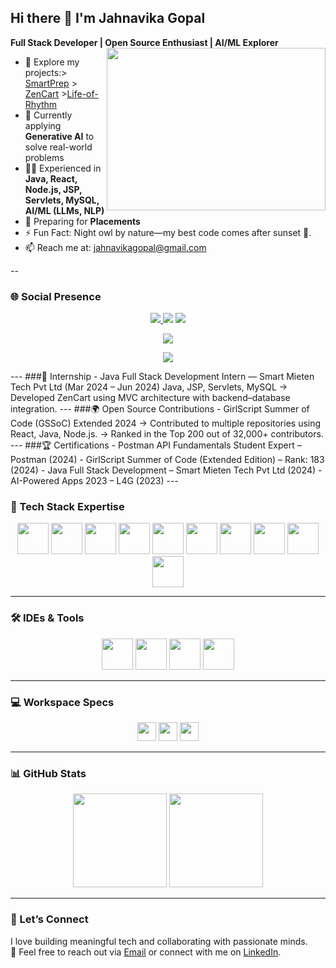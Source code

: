 ## Hi there 👋 I'm Jahnavika Gopal  

**Full Stack Developer | Open Source Enthusiast | AI/ML Explorer**  
<img align="right" width="350" height="260" src="https://i.pinimg.com/originals/47/f0/34/47f0342cec72b800463bf003eac1257e.gif">

- 🔭 Explore my projects:> [SmartPrep](https://github.com/JahnavikaGopalbvrith/SmartPrep-Adaptive-Learning-with-LLM-Natural-Language-Processing) > [ZenCart](https://github.com/JahnavikaGopalbvrith/ZenCart-a-gift-shopping-website)  >[Life-of-Rhythm](https://github.com/JahnavikaGopalbvrith/Life-of-Rhythms)
- 🌱 Currently applying **Generative AI** to solve real-world problems  
- 👩‍💻 Experienced in **Java, React, Node.js, JSP, Servlets, MySQL, AI/ML (LLMs, NLP)**  
- 🎯 Preparing for **Placements**  
- ⚡ Fun Fact:  Night owl by nature—my best code comes after sunset 🌙.
- 📫 Reach me at: [jahnavikagopal@gmail.com](mailto:jahnavikagopal@gmail.com)  



--
### 🌐 Social Presence  
<p align="center">
  <a href="https://www.linkedin.com/in/jahnavika-gopal-600576259/">
    <img src="https://img.shields.io/badge/LinkedIn-Jahnavika%20Gopal-0077B5?style=for-the-badge&logo=linkedin&logoColor=white"/>
  </a>
  <img src="https://img.shields.io/badge/Followers-833-blue?style=for-the-badge&logo=linkedin&logoColor=white"/>
  <img src="https://img.shields.io/badge/Connections-500%2B-blue?style=for-the-badge&logo=linkedin&logoColor=white"/>
</p>

<p align="center">
  <a href="https://leetcode.com/u/Jahnavika-09/">
    <img src="https://img.shields.io/badge/LeetCode-Jahnavika-FFA116?style=for-the-badge&logo=leetcode&logoColor=white"/>
</a>
</p>
<p align="center">
  <a href="https://leetcode.com/u/Jahnavika-09/">
    <img src="https://leetcard.jacoblin.cool/Jahnavika-09?ext=contest&theme=dark" />
  </a>
</p>
---
###💼 Internship - 
Java Full Stack Development Intern — Smart Mieten Tech Pvt Ltd (Mar 2024 – Jun 2024) Java, JSP, Servlets, MySQL → Developed ZenCart using MVC architecture with backend–database integration.
---
###🌍 Open Source Contributions -
GirlScript Summer of Code (GSSoC) Extended 2024 → Contributed to multiple repositories using React, Java, Node.js. → Ranked in the Top 200 out of 32,000+ contributors. 
---
###🏆 Certifications - 
Postman API Fundamentals Student Expert – Postman (2024) - GirlScript Summer of Code (Extended Edition) – Rank: 183 (2024) - Java Full Stack Development – Smart Mieten Tech Pvt Ltd (2024) - AI-Powered Apps 2023 – L4G (2023)
---


### 🚀 Tech Stack Expertise  
<p align="center">
  <img height="50" src="https://img.icons8.com/color/48/python.png"/>
  <img height="50" src="https://img.icons8.com/color/48/java-coffee-cup-logo.png"/>
  <img height="50" src="https://img.icons8.com/color/48/c-plus-plus-logo.png"/>
  <img height="50" src="https://img.icons8.com/color/48/html-5.png"/>
  <img height="50" src="https://img.icons8.com/color/48/css3.png"/>
  <img height="50" src="https://img.icons8.com/color/48/javascript.png"/>
  <img height="50" src="https://img.icons8.com/color/48/react-native.png"/>
  <img height="50" src="https://img.icons8.com/color/48/nodejs.png"/>
  <img height="50" src="https://img.icons8.com/color/48/spring-logo.png"/>
  <img height="50" src="https://img.icons8.com/color/48/mysql-logo.png"/>

</p>

---

### 🛠️ IDEs & Tools  
<p align="center">
  <img height="50" src="https://img.icons8.com/color/48/visual-studio-code-2019.png"/>
  <img height="50" src="https://img.icons8.com/officel/480/java-eclipse.png"/>
  <img height="50" src="https://img.icons8.com/color/48/git.png"/>
  <img height="50" src="https://img.icons8.com/color/48/github.png"/>

</p>

---

### 💻 Workspace Specs  
<p align="center">
  <img height="30" src="https://img.shields.io/badge/Windows-10/11-0078D6?style=for-the-badge&logo=windows&logoColor=white"/>
  <img height="30" src="https://img.shields.io/badge/AMD-Ryzen_5_4600H-ED1C24?style=for-the-badge&logo=amd&logoColor=white"/>
  <img height="30" src="https://img.shields.io/badge/NVIDIA-GTX1650-76B900?style=for-the-badge&logo=nvidia&logoColor=white"/>
</p>

---

### 📊 GitHub Stats  
<p align="center">
  <img src="https://github-readme-stats.vercel.app/api?username=JahnavikaGopalbvrith&theme=radical&show_icons=true&hide_border=false" height="150"/>
  <img src="https://github-readme-streak-stats.herokuapp.com/?user=JahnavikaGopalbvrith&theme=radical&hide_border=false" height="150"/>
</p>


---


### 🙌 Let’s Connect  
I love building meaningful tech and collaborating with passionate minds.  
💌 Feel free to reach out via [Email](mailto:jahnavikagopal@gmail.com) or connect with me on [LinkedIn](https://www.linkedin.com/in/jahnavika-gopal-600576259/).
